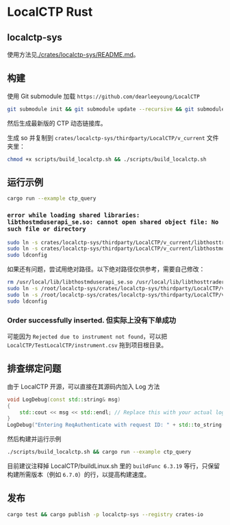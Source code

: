 # LocalCTP Rust

## localctp-sys

使用方法见[./crates/localctp-sys/README.md](./crates/localctp-sys/README.md)。

## 构建

使用 Git submodule 加载 `https://github.com/dearleeyoung/LocalCTP`

```sh
git submodule init && git submodule update --recursive && git submodule update --remote
```

然后生成最新版的 CTP 动态链接库。

生成 so 并复制到 `crates/localctp-sys/thirdparty/LocalCTP/v_current` 文件夹里：

```sh
chmod +x scripts/build_localctp.sh && ./scripts/build_localctp.sh
```

## 运行示例

```sh
cargo run --example ctp_query
```

### `error while loading shared libraries: libthostmduserapi_se.so: cannot open shared object file: No such file or directory`

```sh
sudo ln -s crates/localctp-sys/thirdparty/LocalCTP/v_current/libthosttraderapi_se.so /usr/local/lib/
sudo ln -s crates/localctp-sys/thirdparty/LocalCTP/v_current/libthostmduserapi_se.so /usr/local/lib/
sudo ldconfig
```

如果还有问题，尝试用绝对路径。以下绝对路径仅供参考，需要自己修改：

```sh
rm /usr/local/lib/libthostmduserapi_se.so /usr/local/lib/libthosttraderapi_se.so
sudo ln -s /root/localctp-sys/crates/localctp-sys/thirdparty/LocalCTP/v_current/libthosttraderapi_se.so /usr/local/lib/
sudo ln -s /root/localctp-sys/crates/localctp-sys/thirdparty/LocalCTP/v_current/libthostmduserapi_se.so /usr/local/lib/
sudo ldconfig
```

### Order successfully inserted. 但实际上没有下单成功

可能因为 `Rejected due to instrument not found`，可以把 `LocalCTP/TestLocalCTP/instrument.csv` 拖到项目根目录。

## 排查绑定问题

由于 LocalCTP 开源，可以直接在其源码内加入 Log 方法

```c++
void LogDebug(const std::string& msg)
{
    std::cout << msg << std::endl; // Replace this with your actual logging mechanism.
}
LogDebug("Entering ReqAuthenticate with request ID: " + std::to_string(nRequestID));
```

然后构建并运行示例

```sh
./scripts/build_localctp.sh && cargo run --example ctp_query
```

目前建议注释掉 LocalCTP/buildLinux.sh 里的 `buildFunc 6.3.19` 等行，只保留构建所需版本（例如 `6.7.0`）的行，以提高构建速度。

## 发布

```sh
cargo test && cargo publish -p localctp-sys --registry crates-io
```
